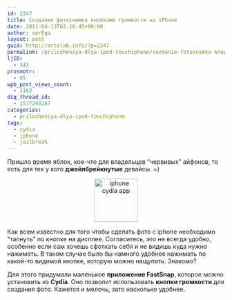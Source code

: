 ```yaml
---
id: 2247
title: Создание фотоснимка кнопками громкости на iPhone
date: 2011-04-13T02:18:45+00:00
author: serEga
layout: post
guid: http://artslab.info/?p=2247
permalink: /prilozheniya-dlya-ipod-touchiphone/sozdanie-fotosnimka-knopkami-gromkosti-na-iphone/
ljID:
  - 343
prosmotr:
  - 85
wpb_post_views_count:
  - 1163
dsq_thread_id:
  - 1577293287
categories:
  - prilozheniya-dlya-ipod-touchiphone
tags:
  - cydia
  - iphone
  - jailbreak
---
```

Пришло время яблок, кое-что для владельцев &#8220;червивых&#8221; айфонов, то есть для тех у кого **джейлбрейкнутые** девайсы. =)

<center>
  <img src="{{site.img_cdn}}/iphone_fastsnap-100x100.jpg" alt="iphone cydia app" title="iphone_fastsnap" width="100" height="100" class="alignnone size-medium wp-image-2248" />
</center>

Как всем известно для того чтобы сделать фото с iphone необходимо &#8220;тапнуть&#8221; по кнопке на дисплее. Согласитесь, это не всегда удобно, особенно если сам хочешь сфоткать себя и не видишь куда нужно нажимать. В таком случае было бы намного удобнее нажимать по какой-то видимой кнопке, которую можно нащупать. Знакомо?

Для этого придумали маленькое **приложение FastSnap**, которое можно установить из **Cydia**. Оно позволит использовать **кнопки громкости** для создания фото. Кажется и мелочь, зато насколько удобнее.